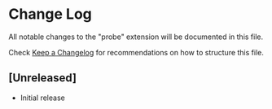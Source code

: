 # Change Log

All notable changes to the "probe" extension will be documented in this file.

Check [Keep a Changelog](http://keepachangelog.com/) for recommendations on how to structure this file.

## [Unreleased]

- Initial release